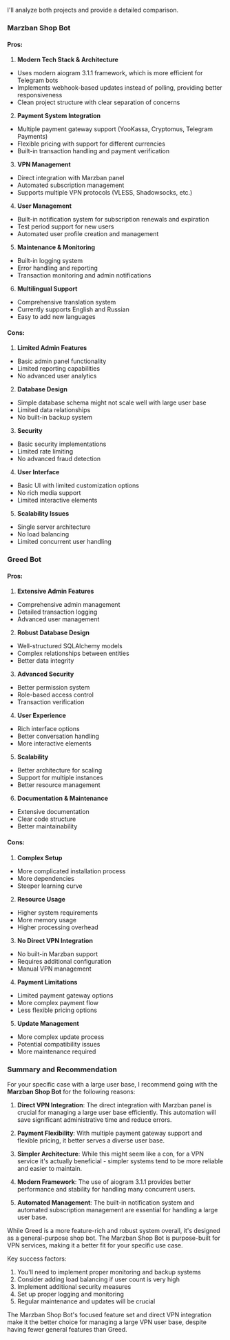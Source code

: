 I'll analyze both projects and provide a detailed comparison.

### Marzban Shop Bot
#### Pros:
1. **Modern Tech Stack & Architecture**
- Uses modern aiogram 3.1.1 framework, which is more efficient for Telegram bots
- Implements webhook-based updates instead of polling, providing better responsiveness
- Clean project structure with clear separation of concerns

2. **Payment System Integration**
- Multiple payment gateway support (YooKassa, Cryptomus, Telegram Payments)
- Flexible pricing with support for different currencies
- Built-in transaction handling and payment verification

3. **VPN Management**
- Direct integration with Marzban panel
- Automated subscription management
- Supports multiple VPN protocols (VLESS, Shadowsocks, etc.)

4. **User Management**
- Built-in notification system for subscription renewals and expiration
- Test period support for new users
- Automated user profile creation and management

5. **Maintenance & Monitoring**
- Built-in logging system
- Error handling and reporting
- Transaction monitoring and admin notifications

6. **Multilingual Support**
- Comprehensive translation system
- Currently supports English and Russian
- Easy to add new languages

#### Cons:
1. **Limited Admin Features**
- Basic admin panel functionality
- Limited reporting capabilities
- No advanced user analytics

2. **Database Design**
- Simple database schema might not scale well with large user base
- Limited data relationships
- No built-in backup system

3. **Security**
- Basic security implementations
- Limited rate limiting
- No advanced fraud detection

4. **User Interface**
- Basic UI with limited customization options
- No rich media support
- Limited interactive elements

5. **Scalability Issues**
- Single server architecture
- No load balancing
- Limited concurrent user handling

### Greed Bot
#### Pros:
1. **Extensive Admin Features**
- Comprehensive admin management
- Detailed transaction logging
- Advanced user management

2. **Robust Database Design**
- Well-structured SQLAlchemy models
- Complex relationships between entities
- Better data integrity

3. **Advanced Security**
- Better permission system
- Role-based access control
- Transaction verification

4. **User Experience**
- Rich interface options
- Better conversation handling
- More interactive elements

5. **Scalability**
- Better architecture for scaling
- Support for multiple instances
- Better resource management

6. **Documentation & Maintenance**
- Extensive documentation
- Clear code structure
- Better maintainability

#### Cons:
1. **Complex Setup**
- More complicated installation process
- More dependencies
- Steeper learning curve

2. **Resource Usage**
- Higher system requirements
- More memory usage
- Higher processing overhead

3. **No Direct VPN Integration**
- No built-in Marzban support
- Requires additional configuration
- Manual VPN management

4. **Payment Limitations**
- Limited payment gateway options
- More complex payment flow
- Less flexible pricing options

5. **Update Management**
- More complex update process
- Potential compatibility issues
- More maintenance required

### Summary and Recommendation

For your specific case with a large user base, I recommend going with the **Marzban Shop Bot** for the following reasons:

1. **Direct VPN Integration**: The direct integration with Marzban panel is crucial for managing a large user base efficiently. This automation will save significant administrative time and reduce errors.

2. **Payment Flexibility**: With multiple payment gateway support and flexible pricing, it better serves a diverse user base.

3. **Simpler Architecture**: While this might seem like a con, for a VPN service it's actually beneficial - simpler systems tend to be more reliable and easier to maintain.

4. **Modern Framework**: The use of aiogram 3.1.1 provides better performance and stability for handling many concurrent users.

5. **Automated Management**: The built-in notification system and automated subscription management are essential for handling a large user base.

While Greed is a more feature-rich and robust system overall, it's designed as a general-purpose shop bot. The Marzban Shop Bot is purpose-built for VPN services, making it a better fit for your specific use case.

Key success factors:
1. You'll need to implement proper monitoring and backup systems
2. Consider adding load balancing if user count is very high
3. Implement additional security measures
4. Set up proper logging and monitoring
5. Regular maintenance and updates will be crucial

The Marzban Shop Bot's focused feature set and direct VPN integration make it the better choice for managing a large VPN user base, despite having fewer general features than Greed.